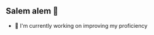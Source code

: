 ## Salem alem 👋


- 🔭 I'm currently working on improving my proficiency

<!--
**karlygaw/karlygaw** is a ✨ _special_ ✨ repository because its `README.md` (this file) appears on your GitHub profile.

Here are some ideas to get you started:

- 🔭 I'm currently working on improving my proficiency
- 😄 Pronouns: I, we, they
-->
